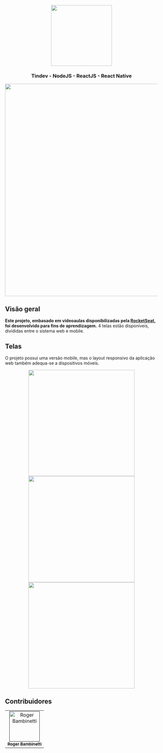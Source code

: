 
<h1 align="center">
<img
		width="200"
		src="https://github.com/RogerBambinetti/tindev-nodejs-reactjs-react-native/blob/master/preview/logo.png">
</h1>
<h3 align="center">
	Tindev - NodeJS - ReactJS - React Native
</h3>

<p align="center">
<img
		width="700"
		src="https://github.com/RogerBambinetti/tindev-nodejs-reactjs-react-native/blob/master/preview/Screenshot0.png">
</p>

## Visão geral

**Este projeto, embasado em videoaulas disponibilizadas pela [RocketSeat](https://github.com/Rocketseat), foi desenvolvido para fins de aprendizagem.** 4 telas estão disponíveis, divididas entre o sistema web e mobile.

## Telas

O projeto possui uma versão mobile, mas o layout responsivo da aplicação web também adequa-se a dispositivos móveis.

<p align="center">
<img
		width="350"
		src="https://github.com/RogerBambinetti/tindev-nodejs-reactjs-react-native/blob/master/preview/Screenshot3.png">
<img
		width="350"
		src="https://github.com/RogerBambinetti/tindev-nodejs-reactjs-react-native/blob/master/preview/Screenshot1.png">
<img
		width="350"
		src="https://github.com/RogerBambinetti/tindev-nodejs-reactjs-react-native/blob/master/preview/Screenshot2.png">
</p>

## Contribuidores

<table>
  <tr>
<td align="center"><a href=""><img src="https://avatars0.githubusercontent.com/u/50684839?s=460&v=4" width="100px;" alt="Roger Bambinetti"/><br /><sub><b>Roger Bambinetti</b></sub></a></td>
  </tr>
</table>

